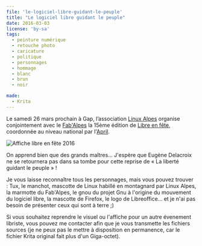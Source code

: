 ```yaml
---
file: 'le-logiciel-libre-guidant-le-peuple'
title: "Le logiciel libre guidant le peuple"
date: 2016-03-03
license: 'by-sa'
tags:
  - peinture numérique
  - retouche photo
  - caricature
  - politique
  - personnages
  - hommage
  - blanc
  - brun
  - noir

made:
  - Krita
---
```


Le samedi 26 mars prochain à Gap, l’association [Linux Alpes](http://www.linux-alpes.org/) organise conjointement avec le [Fab'Alpes](http://www.fabalpes.org/) la 15ème édition de [Libre en fête](http://www.libre-en-fete.net/), coordonnée au niveau national par l'[April](http://www.april.org/).

![Affiche libre en fête 2016](/img/blog/affiche-libre-en-fete-2016-web.jpg)

On apprend bien que des grands maîtres… J'espère que Eugène Delacroix ne se retournera pas dans sa tombe pour cette reprise de « La liberté guidant le peuple » !

Je vous laisse reconnaître tous les personnages, mais vous pouvez trouver : Tux, le manchot, mascotte de Linux habillé en montagnard par Linux Alpes, la marmotte du Fab'Alpes, le gnou du projet Gnu à l'origine du mouvement du logiciel libre, la mascotte de Firefox, le logo de Libreoffice... et je n'ai pas besoin de présenter ceux qui sont à terre ;)

Si vous souhaitez reprendre le visuel ou l'affiche pour un autre évenement libriste, vous pouvez me contacter afin que je vous transmette les fichiers sources (je ne peux pas le mettre à disposition en permanence, car le fichier Krita original fait plus d'un Giga-octet).
